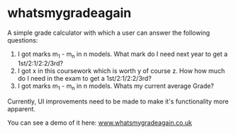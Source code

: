 whatsmygradeagain
=================

A simple grade calculator with which a user can answer the following questions:

  1. I got marks m<sub>1</sub> - m<sub>n</sub> in n models. What mark do I need next year to get a 1st/2:1/2:2/3rd?
  2. I got x in this coursework which is worth y of course z. How how much do I need in the exam to get a 1st/2:1/2:2/3rd?
  3. I got marks m<sub>1</sub> - m<sub>n</sub> in n models. Whats my current average Grade?
  
Currently, UI improvements need to be made to make it's functionality more apparent. 

You can see a demo of it here: www.whatsmygradeagain.co.uk
